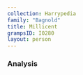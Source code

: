 ```yaml
---
collection: Harrypedia
family: "Bagnold"
title: Millicent
grampsID: I0280
layout: person
---
```


### Analysis
